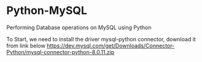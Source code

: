 # Python-MySQL
Performing Database operations on MySQL using Python

To Start, we need to install the driver mysql-python connector, download it from link below
https://dev.mysql.com/get/Downloads/Connector-Python/mysql-connector-python-8.0.11.zip
